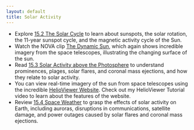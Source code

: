 ```yaml
---
layout: default
title: Solar Activity
---
```


- Explore [15.2 The Solar Cycle](https://openstax.org/books/astronomy-2e/pages/15-2-the-solar-cycle) to learn about sunspots, the solar rotation, the 11-year sunspot cycle, and the magnetic activity cycle of the Sun.
- Watch the NOVA clip [The Dynamic Sun](https://youtu.be/AIlSk14icZ8), which again shows incredible imagery from the space telescopes, illustrating the changing surface of the sun. 
- Read [15.3 Solar Activity above the Photosphere](https://openstax.org/books/astronomy-2e/pages/15-3-solar-activity-above-the-photosphere) to understand prominences, plages, solar flares, and coronal mass ejections, and how they relate to solar activity.
- You can view real-time imagery of the sun from space telescopes using the incredible [HelioViewer Website](https://student.helioviewer.org). Check out my HelioViewer Tutorial video to learn about the features of the website.
- Review [15.4 Space Weather](https://openstax.org/books/astronomy-2e/pages/15-4-space-weather) to grasp the effects of solar activity on Earth, including auroras, disruptions in communications, satellite damage, and power outages caused by solar flares and coronal mass ejections.
